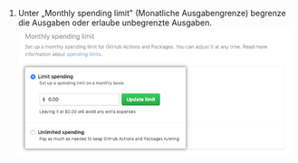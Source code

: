 1. Unter „Monthly spending limit" (Monatliche Ausgabengrenze) begrenze die Ausgaben oder erlaube unbegrenzte Ausgaben. ![Optionsfelder, um Ausgaben zu begrenzen oder unbegrenzte Ausgaben zu ermöglichen](/assets/images/help/billing/limit-or-unlimited.png)
